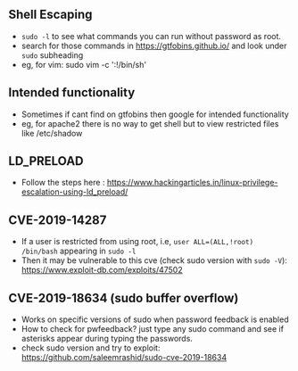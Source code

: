 ## Shell Escaping
- `sudo -l` to see what commands you can run without password as root.
- search for those commands in https://gtfobins.github.io/ and look under `sudo` subheading
- eg, for vim: sudo vim -c ':!/bin/sh'

## Intended functionality
- Sometimes if cant find on gtfobins then google for intended functionality
- eg, for apache2 there is no way to get shell but to view restricted files like /etc/shadow

## LD_PRELOAD
- Follow the steps here : https://www.hackingarticles.in/linux-privilege-escalation-using-ld_preload/

## CVE-2019-14287
- If a user is restricted from using root, i.e, `user ALL=(ALL,!root) /bin/bash` appearing in `sudo -l`
- Then it may be vulnerable to this cve (check sudo version with `sudo -V`): https://www.exploit-db.com/exploits/47502

## CVE-2019-18634 (sudo buffer overflow)
- Works on specific versions of sudo when password feedback is enabled
- How to check for pwfeedback? just type any sudo command and see if asterisks appear during typing the passwords.
- check sudo version and try to exploit: https://github.com/saleemrashid/sudo-cve-2019-18634
